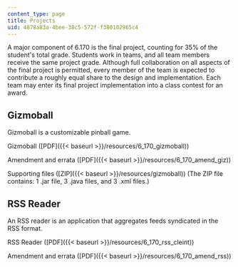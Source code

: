 ```yaml
---
content_type: page
title: Projects
uid: 4878a83a-4bee-38c5-572f-f380102965c4
---
```


A major component of 6.170 is the final project, counting for 35% of the student's total grade. Students work in teams, and all team members receive the same project grade. Although full collaboration on all aspects of the final project is permitted, every member of the team is expected to contribute a roughly equal share to the design and implementation. Each team may enter its final project implementation into a class contest for an award.

Gizmoball
---------

Gizmoball is a customizable pinball game.

Gizmoball ([PDF]({{< baseurl >}}/resources/6_170_gizmoball))

Amendment and errata ([PDF]({{< baseurl >}}/resources/6_170_amend_giz))

Supporting files ([ZIP]({{< baseurl >}}/resources/gizmoball)) (The ZIP file contains: 1 .jar file, 3 .java files, and 3 .xml files.)

RSS Reader
----------

An RSS reader is an application that aggregates feeds syndicated in the RSS format.

RSS Reader ([PDF]({{< baseurl >}}/resources/6_170_rss_cleint))

Amendment and errata ([PDF]({{< baseurl >}}/resources/6_170_amend_rss))